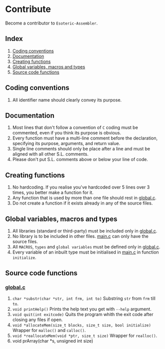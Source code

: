 # Contribute
Become a contributor to `Esoteric-Assembler`.

## Index
1. [Coding conventions](coding-conventions)
2. [Documentation](documentation)
3. [Creating functions](creating-functions)
4. [Global variables, macros and types](global-variables-macros-and-types)
5. [Source code functions](source-code-functions)

## Coding conventions
1. All identifier name should clearly convey its purpose.

## Documentation
1. Most lines that don't follow a convention of `C` coding must be commented, even if you think its purpose is obvious.
2. Every function must have a multi-line comment before the declaration, specifying its purpose, arguments, and return value.
3. Single line comments should only be place after a line and must be aligned with all other S.L. comments.
4. Please don't put S.L. comments above or below your line of code.

## Creating functions
1. No hardcoding. If you realise you've hardcoded over 5 lines over 3 times, you better make a function for it.
2. Any function that is used by more than one file should rest in [global.c]().
3. Do not create a function if it exists already in any of the source files.

## Global variables, macros and types
1. All libraries (standard or third-party) must be included only in [global.c]().
2. No library is to be included in other files. [main.c]() can only have the source files.
3. All `MACROS`, `types` and `global variables` must be defined only in [global.c]().
4. Every variable of an inbuilt type must be initialised in [main.c]() in function `initialize`.

## Source code functions

### [global.c]()
1. `char *substr(char *str, int frm, int to)` Substring `str` from `frm` till `to`.
2. `void printHelp()` Prints the help text you get with `--help` argument.
3. `void quit(int exitcode)` Quits the program whith the exit code after closing any files if open.
4. `void *allocateMem(size_t blocks, size_t size, bool initialize)` Wrapper for `malloc()` and `calloc()`.
5. `void *reallocateMem(void *ptr, size_t size)` Wrapper for `realloc()`.
6. void prArray(char *s, unsigned int size)




